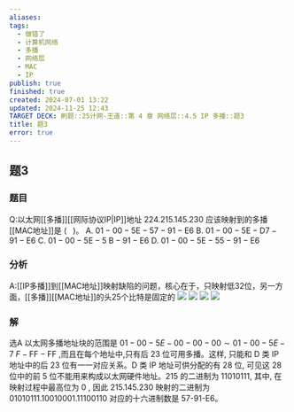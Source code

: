 ```yaml
---
aliases: 
tags:
  - 做错了
  - 计算机网络
  - 多播
  - 网络层
  - MAC
  - IP
publish: true
finished: true
created: 2024-07-01 13:22
updated: 2024-11-25 12:43
TARGET DECK: 刷题::25计网-王道::第 4 章 网络层::4.5 IP 多播::题3
title: 题3
error: true
---
```

## 题3
### 题目
Q:以太网[[多播]][[网际协议IP|IP]]地址 224.215.145.230 应该映射到的多播[[MAC地址]]是 ( $\;$ )。
A. ${01} - {00} - 5\mathrm{E} - {57} - {91} - \mathrm{E}6$
B. ${01} - {00} - 5\mathrm{E} - \mathrm{D}7 - {91} - \mathrm{E}6$
C. ${01} - {00} - 5\mathrm{E} - 5\mathrm{\;B} - {91} - \mathrm{E}6$
D. ${01} - {00} - 5\mathrm{E} - {55} - {91} - \mathrm{E}6$
### 分析
A:[[IP多播]]到[[MAC地址]]映射缺陷的问题，核心在于，只映射低32位，另一方面，[[多播]][[MAC地址]]的头25个比特是固定的
![](https://img.hwenyi.tech/202403232141171.webp)
![](https://img.hwenyi.tech/202407082155998.webp)
![](https://img.hwenyi.tech/202407082155783.webp)
![](https://img.hwenyi.tech/202403232204258.webp)
### 解
选A
以太网多播地址块的范围是 ${01} - {00} - 5E - {00} - {00} - {00} \sim  {01} - {00} - 5E - 7\;F - \mathrm {{FF}} - \mathrm {{FF}}$ ,而且在每个地址中,只有后 23 位可用多播。这样, 只能和 D 类 IP 地址中的后 23 位有一一对应关系。D 类 IP 地址可供分配的有 28 位, 可见这 28 位中的前 5 位不能用来构成以太网硬件地址。215 的二进制为 11010111, 其中, 在映射过程中最高位为 0 , 因此 215.145.230 映射的二进制为 01010111.10010001.11100110 对应的十六进制数是 57-91-E6。
